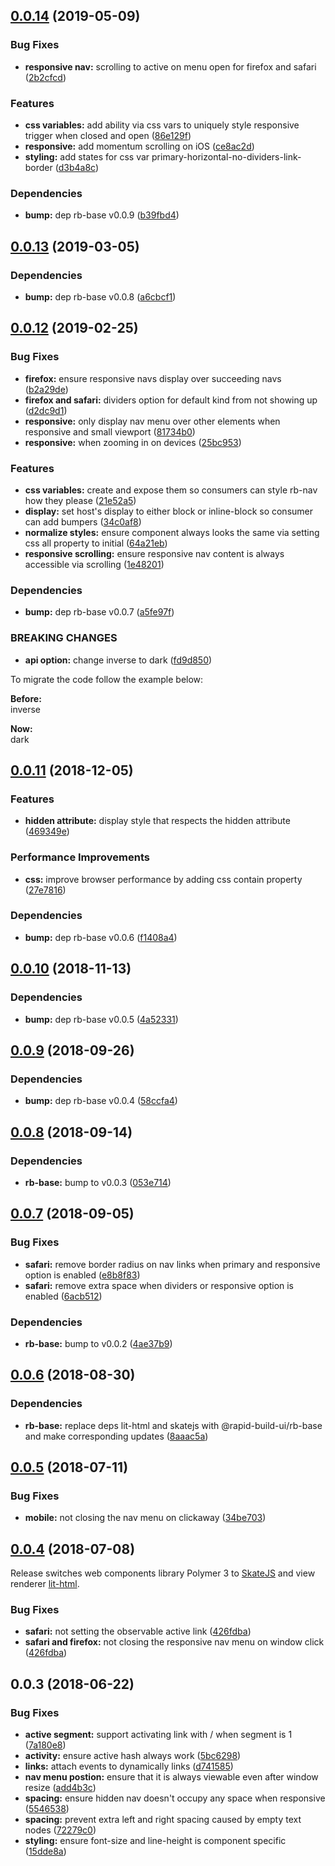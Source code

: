 ## [0.0.14](https://github.com/rapid-build-ui/rb-nav/compare/v0.0.13...v0.0.14) (2019-05-09)


### Bug Fixes

* **responsive nav:** scrolling to active on menu open for firefox and safari ([2b2cfcd](https://github.com/rapid-build-ui/rb-nav/commit/2b2cfcd))


### Features

* **css variables:** add ability via css vars to uniquely style responsive trigger when closed and open ([86e129f](https://github.com/rapid-build-ui/rb-nav/commit/86e129f))
* **responsive:** add momentum scrolling on iOS ([ce8ac2d](https://github.com/rapid-build-ui/rb-nav/commit/ce8ac2d))
* **styling:** add states for css var primary-horizontal-no-dividers-link-border ([d3b4a8c](https://github.com/rapid-build-ui/rb-nav/commit/d3b4a8c))


### Dependencies

* **bump:** dep rb-base v0.0.9 ([b39fbd4](https://github.com/rapid-build-ui/rb-nav/commit/b39fbd4))



## [0.0.13](https://github.com/rapid-build-ui/rb-nav/compare/v0.0.12...v0.0.13) (2019-03-05)


### Dependencies

* **bump:** dep rb-base v0.0.8 ([a6cbcf1](https://github.com/rapid-build-ui/rb-nav/commit/a6cbcf1))



## [0.0.12](https://github.com/rapid-build-ui/rb-nav/compare/v0.0.11...v0.0.12) (2019-02-25)


### Bug Fixes

* **firefox:** ensure responsive navs display over succeeding navs ([b2a29de](https://github.com/rapid-build-ui/rb-nav/commit/b2a29de))
* **firefox and safari:** dividers option for default kind from not showing up ([d2dc9d1](https://github.com/rapid-build-ui/rb-nav/commit/d2dc9d1))
* **responsive:** only display nav menu over other elements when responsive and small viewport ([81734b0](https://github.com/rapid-build-ui/rb-nav/commit/81734b0))
* **responsive:** when zooming in on devices ([25bc953](https://github.com/rapid-build-ui/rb-nav/commit/25bc953))


### Features

* **css variables:** create and expose them so consumers can style rb-nav how they please ([21e52a5](https://github.com/rapid-build-ui/rb-nav/commit/21e52a5))
* **display:** set host's display to either block or inline-block so consumer can add bumpers ([34c0af8](https://github.com/rapid-build-ui/rb-nav/commit/34c0af8))
* **normalize styles:** ensure component always looks the same via setting css all property to initial ([64a21eb](https://github.com/rapid-build-ui/rb-nav/commit/64a21eb))
* **responsive scrolling:** ensure responsive nav content is always accessible via scrolling ([1e48201](https://github.com/rapid-build-ui/rb-nav/commit/1e48201))


### Dependencies

* **bump:** dep rb-base v0.0.7 ([a5fe97f](https://github.com/rapid-build-ui/rb-nav/commit/a5fe97f))


### BREAKING CHANGES

* **api option:** change inverse to dark ([fd9d850](https://github.com/rapid-build-ui/rb-nav/commit/fd9d850))

To migrate the code follow the example below:

**Before:**  
inverse

**Now:**  
dark



## [0.0.11](https://github.com/rapid-build-ui/rb-nav/compare/v0.0.10...v0.0.11) (2018-12-05)


### Features

* **hidden attribute:** display style that respects the hidden attribute ([469349e](https://github.com/rapid-build-ui/rb-nav/commit/469349e))


### Performance Improvements

* **css:** improve browser performance by adding css contain property ([27e7816](https://github.com/rapid-build-ui/rb-nav/commit/27e7816))


### Dependencies

* **bump:** dep rb-base v0.0.6 ([f1408a4](https://github.com/rapid-build-ui/rb-nav/commit/f1408a4))



## [0.0.10](https://github.com/rapid-build-ui/rb-nav/compare/v0.0.9...v0.0.10) (2018-11-13)


### Dependencies

* **bump:** dep rb-base v0.0.5 ([4a52331](https://github.com/rapid-build-ui/rb-nav/commit/4a52331))



## [0.0.9](https://github.com/rapid-build-ui/rb-nav/compare/v0.0.8...v0.0.9) (2018-09-26)


### Dependencies

* **bump:** dep rb-base v0.0.4 ([58ccfa4](https://github.com/rapid-build-ui/rb-nav/commit/58ccfa4))



## [0.0.8](https://github.com/rapid-build-ui/rb-nav/compare/v0.0.7...v0.0.8) (2018-09-14)


### Dependencies

* **rb-base:** bump to v0.0.3 ([053e714](https://github.com/rapid-build-ui/rb-nav/commit/053e714))



## [0.0.7](https://github.com/rapid-build-ui/rb-nav/compare/v0.0.6...v0.0.7) (2018-09-05)


### Bug Fixes

* **safari:** remove border radius on nav links when primary and responsive option is enabled ([e8b8f83](https://github.com/rapid-build-ui/rb-nav/commit/e8b8f83))
* **safari:** remove extra space when dividers or responsive option is enabled ([6acb512](https://github.com/rapid-build-ui/rb-nav/commit/6acb512))


### Dependencies

* **rb-base:** bump to v0.0.2 ([4ae37b9](https://github.com/rapid-build-ui/rb-nav/commit/4ae37b9))



## [0.0.6](https://github.com/rapid-build-ui/rb-nav/compare/v0.0.5...v0.0.6) (2018-08-30)


### Dependencies

* **rb-base:** replace deps lit-html and skatejs with @rapid-build-ui/rb-base and make corresponding updates ([8aaac5a](https://github.com/rapid-build-ui/rb-nav/commit/8aaac5a))



## [0.0.5](https://github.com/rapid-build-ui/rb-nav/compare/v0.0.4...v0.0.5) (2018-07-11)


### Bug Fixes

* **mobile:** not closing the nav menu on clickaway ([34be703](https://github.com/rapid-build-ui/rb-nav/commit/34be703))



## [0.0.4](https://github.com/rapid-build-ui/rb-nav/compare/v0.0.3...v0.0.4) (2018-07-08)


Release switches web components library Polymer 3 to [SkateJS](http://skatejs.netlify.com/) and view renderer [lit-html](https://polymer.github.io/lit-html/).


### Bug Fixes

* **safari:** not setting the observable active link ([426fdba](https://github.com/rapid-build-ui/rb-nav/commit/426fdba))
* **safari and firefox:** not closing the responsive nav menu on window click ([426fdba](https://github.com/rapid-build-ui/rb-nav/commit/426fdba))



## 0.0.3 (2018-06-22)


### Bug Fixes

* **active segment:** support activating link with / when segment is 1 ([7a180e8](https://github.com/rapid-build-ui/rb-nav/commit/7a180e8))
* **activity:** ensure active hash always work ([5bc6298](https://github.com/rapid-build-ui/rb-nav/commit/5bc6298))
* **links:** attach events to dynamically links ([d741585](https://github.com/rapid-build-ui/rb-nav/commit/d741585))
* **nav menu postion:** ensure that it is always viewable even after window resize ([add4b3c](https://github.com/rapid-build-ui/rb-nav/commit/add4b3c))
* **spacing:** ensure hidden nav doesn't occupy any space when responsive ([5546538](https://github.com/rapid-build-ui/rb-nav/commit/5546538))
* **spacing:** prevent extra left and right spacing caused by empty text nodes ([72279c0](https://github.com/rapid-build-ui/rb-nav/commit/72279c0))
* **styling:** ensure font-size and line-height is component specific ([15dde8a](https://github.com/rapid-build-ui/rb-nav/commit/15dde8a))


